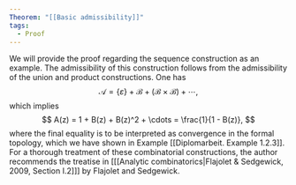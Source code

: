 ```yaml
---
Theorem: "[[Basic admissibility]]"
tags:
  - Proof
---
```


We will provide the proof regarding the sequence construction as an example. The admissibility of this construction follows from the admissibility of the union and product constructions. One has
$$
\mathcal{A} = \{\varepsilon\} + \mathcal{B} + (\mathcal{B} \times \mathcal{B}) + \cdots,
$$
which implies
$$
A(z) = 1 + B(z) + B(z)^2 + \cdots = \frac{1}{1 - B(z)},
$$
where the final equality is to be interpreted as convergence in the formal topology, which we have shown in Example [[Diplomarbeit. Example 1.2.3]].
For a thorough treatment of these combinatorial constructions, the author recommends the treatise in \[[[Analytic combinatorics|Flajolet & Sedgewick, 2009, Section I.2]]\] by Flajolet and Sedgewick.
